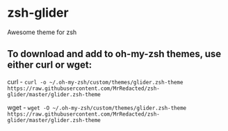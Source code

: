 # zsh-glider
Awesome theme for zsh

## To download and add to oh-my-zsh themes, use either curl or wget:

curl - `curl -o ~/.oh-my-zsh/custom/themes/glider.zsh-theme https://raw.githubusercontent.com/MrRedacted/zsh-glider/master/glider.zsh-theme`

wget - `wget -O ~/.oh-my-zsh/custom/themes/glider.zsh-theme https://raw.githubusercontent.com/MrRedacted/zsh-glider/master/glider.zsh-theme`
